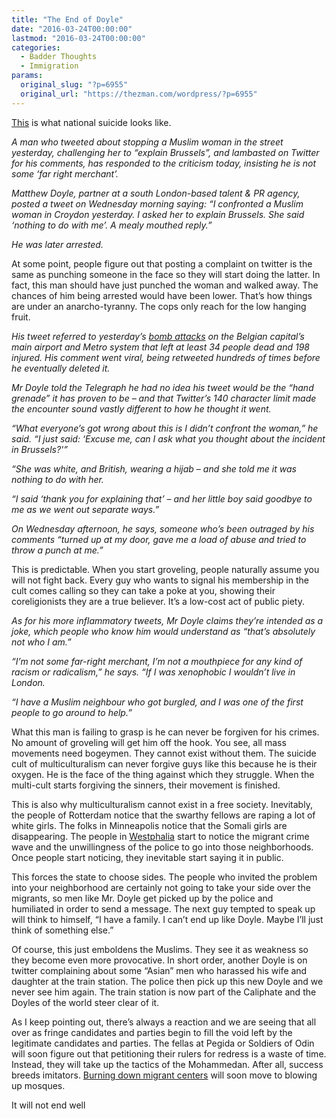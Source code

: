 ```yaml
---
title: "The End of Doyle"
date: "2016-03-24T00:00:00"
lastmod: "2016-03-24T00:00:00"
categories:
  - Badder Thoughts
  - Immigration
params:
  original_slug: "?p=6955"
  original_url: "https://thezman.com/wordpress/?p=6955"
---
```


<a
href="http://www.telegraph.co.uk/news/newstopics/howaboutthat/12202181/Angry-backlash-against-Croydon-man-who-confonted-Muslim-woman-and-told-her-to-explain-Brussels.html"
rel="noopener" target="_blank">This</a> is what national suicide looks
like.

*A man who tweeted about stopping a Muslim woman in the street
yesterday, challenging her to “explain Brussels”, and lambasted on
Twitter for his comments, has responded to the criticism today,
insisting he is not some ‘far right merchant’.*

*Matthew Doyle, partner at a south London-based talent & PR agency,
posted a tweet on Wednesday morning saying: “I confronted a Muslim woman
in Croydon yesterday. I asked her to explain Brussels. She said ‘nothing
to do with me’. A mealy mouthed reply.”*

*He was later arrested.*

At some point, people figure out that posting a complaint on twitter is
the same as punching someone in the face so they will start doing the
latter. In fact, this man should have just punched the woman and walked
away. The chances of him being arrested would have been lower. That’s
how things are under an anarcho-tyranny. The cops only reach for the low
hanging fruit.

*His tweet referred to yesterday’s [bomb
attacks](http://www.telegraph.co.uk/news/worldnews/europe/belgium/12201893/Brussels-bombing-Belgium-terrorist-attacks-Isil-live.html)
on the Belgian capital’s main airport and Metro system that left at
least 34 people dead and 198 injured. His comment went viral, being
retweeted hundreds of times before he eventually deleted it.*

*Mr Doyle told the Telegraph he had no idea his tweet would be the “hand
grenade” it has proven to be – and that Twitter’s 140 character limit
made the encounter sound vastly different to how he thought it went.*

*“What everyone’s got wrong about this is I didn’t confront the woman,”
he said. “I just said: ‘Excuse me, can I ask what you thought about the
incident in Brussels?'”*

*“She was white, and British, wearing a hijab – and she told me it was
nothing to do with her.*

*“I said ‘thank you for explaining that’ – and her little boy said
goodbye to me as we went out separate ways.”*

*On Wednesday afternoon, he says, someone who’s been outraged by his
comments “turned up at my door, gave me a load of abuse and tried to
throw a punch at me.”*

This is predictable. When you start groveling, people naturally assume
you will not fight back. Every guy who wants to signal his membership in
the cult comes calling so they can take a poke at you, showing their
coreligionists they are a true believer. It’s a low-cost act of public
piety.

*As for his more inflammatory tweets, Mr Doyle claims they’re intended
as a joke, which people who know him would understand as “that’s
absolutely not who I am.”*

*“I’m not some far-right merchant, I’m not a mouthpiece for any kind of
racism or radicalism,” he says. “If I was xenophobic I wouldn’t live in
London.*

*“I have a Muslim neighbour who got burgled, and I was one of the first
people to go around to help.”*

What this man is failing to grasp is he can never be forgiven for his
crimes. No amount of groveling will get him off the hook. You see, all
mass movements need bogeymen. They cannot exist without them. The
suicide cult of multiculturalism can never forgive guys like this
because he is their oxygen. He is the face of the thing against which
they struggle. When the multi-cult starts forgiving the sinners, their
movement is finished.

This is also why multiculturalism cannot exist in a free society.
Inevitably, the people of Rotterdam notice that the swarthy fellows are
raping a lot of white girls. The folks in Minneapolis notice that the
Somali girls are disappearing. The people in <a
href="http://www.breitbart.com/london/2015/12/30/no-go-zones-german-police-admit-losing-control-immigrant-problem-neighbourhoods/"
rel="noopener" target="_blank">Westphalia</a> start to notice the
migrant crime wave and the unwillingness of the police to go into those
neighborhoods. Once people start noticing, they inevitable start saying
it in public.

This forces the state to choose sides. The people who invited the
problem into your neighborhood are certainly not going to take your side
over the migrants, so men like Mr. Doyle get picked up by the police and
humiliated in order to send a message. The next guy tempted to speak up
will think to himself, “I have a family. I can’t end up like Doyle.
Maybe I’ll just think of something else.”

Of course, this just emboldens the Muslims. They see it as weakness so
they become even more provocative. In short order, another Doyle is on
twitter complaining about some “Asian” men who harassed his wife and
daughter at the train station. The police then pick up this new Doyle
and we never see him again. The train station is now part of the
Caliphate and the Doyles of the world steer clear of it.

As I keep pointing out, there’s always a reaction and we are seeing that
all over as fringe candidates and parties begin to fill the void left by
the legitimate candidates and parties. The fellas at Pegida or Soldiers
of Odin will soon figure out that petitioning their rulers for redress
is a waste of time. Instead, they will take up the tactics of the
Mohammedan. After all, success breeds imitators. <a
href="http://www.dailymail.co.uk/news/article-3365979/Another-German-migrant-centre-burned-ground-suspected-arson-attack-country-s-tolerance-new-arrivals-continues-shrink.html"
rel="noopener" target="_blank">Burning down migrant centers</a> will
soon move to blowing up mosques.

It will not end well

